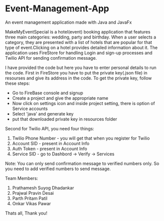 # Event-Management-App
An event management application made with Java and JavaFx

MakeMyEventSpecial is a hotel(event) booking application that features three main categories:
wedding, party and birthday. 
When a user selects a category, they are presented with a list of hotels that are popular for that type
of event.Clicking on a hotel provides detailed information about it. The application uses FireStore for handling Login and sign-up processes and Twilio API for sending confirmation message.

I have provided the code but here you have to enter personal details to run the code.
First in FireStore you have to put the private key(.json file) in resourses and give its address in the code.
To get the private key, follow these steps:
- Go to FireBase console and signup
- Create a project and give the appropriate name
- Now click on settings icon and inside project setting, there is option of Service accounts
- Select 'java' and generate key
- put that downloaded private key in resources folder

Second for Twilio API, you need four things:
1) Twilio Phone Number - you will get that when you register for Twilio
2) Account SID - present in Account Info
3) Auth Token - present in Account Info
4) Service SID - go to Dashbord -> Verify -> Services

Note: You can only send confirmation message to verified numbers only. So you need to add verified numbers to send message.


Team Members:
1) Prathamesh Suyog Dhadankar
2) Prajwal Pravin Desai
3) Parth Pritam Patil
4) Onkar Vikas Pawar

Thats all,
Thank you!